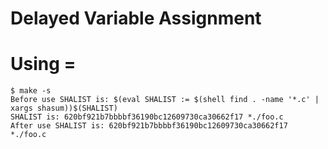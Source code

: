 # Delayed Variable Assignment

# Using =
```
$ make -s
Before use SHALIST is: $(eval SHALIST := $(shell find . -name '*.c' | xargs shasum))$(SHALIST)
SHALIST is: 620bf921b7bbbbf36190bc12609730ca30662f17 *./foo.c
After use SHALIST is: 620bf921b7bbbbf36190bc12609730ca30662f17 *./foo.c


```